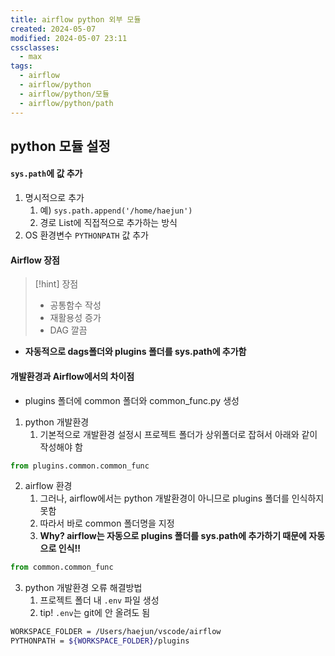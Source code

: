 ```yaml
---
title: airflow python 외부 모듈
created: 2024-05-07
modified: 2024-05-07 23:11
cssclasses:
  - max
tags:
  - airflow
  - airflow/python
  - airflow/python/모듈
  - airflow/python/path
---
```

## python 모듈 설정
#### `sys.path`에 값 추가
1. 명시적으로 추가
	1. 예) `sys.path.append('/home/haejun')`
	2. 경로 List에 직접적으로 추가하는 방식
2. OS 환경변수 `PYTHONPATH` 값 추가

#### Airflow 장점
> [!hint] 장점
> - 공통함수 작성
> - 재활용성 증가
> - DAG 깔끔
- **자동적으로 dags폴더와 plugins 폴더를 sys.path에 추가함**
#### 개발환경과 Airflow에서의 차이점
- plugins 폴더에 common 폴더와 common_func.py 생성
1) python 개발환경
	1) 기본적으로 개발환경 설정시 프로젝트 폴더가 상위폴더로 잡혀서 아래와 같이 작성해야 함
```python file:개발환경
from plugins.common.common_func
```
2) airflow 환경
	1) 그러나, airflow에서는 python 개발환경이 아니므로 plugins 폴더를 인식하지 못함
	2) 따라서 바로 common 폴더명을 지정
	3) **Why? airflow는 자동으로 plugins 폴더를 sys.path에 추가하기 때문에 자동으로 인식!!**
```python file:airflow환경
from common.common_func
```

3) python 개발환경 오류 해결방법
	1) 프로젝트 폴더 내 `.env` 파일 생성
	2) tip! `.env`는 git에 안 올려도 됨
```bash file:.env설정
WORKSPACE_FOLDER = /Users/haejun/vscode/airflow
PYTHONPATH = ${WORKSPACE_FOLDER}/plugins
```
